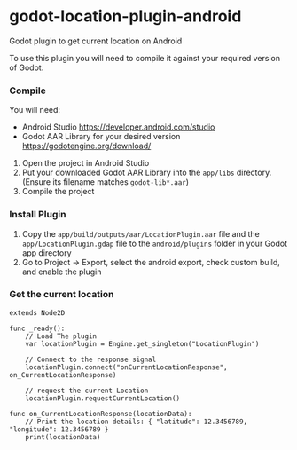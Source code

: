 # godot-location-plugin-android

Godot plugin to get current location on Android

To use this plugin you will need to compile it against your required version of Godot.

### Compile

You will need:

-   Android Studio https://developer.android.com/studio
-   Godot AAR Library for your desired version https://godotengine.org/download/

1. Open the project in Android Studio
2. Put your downloaded Godot AAR Library into the `app/libs` directory. (Ensure its filename matches `godot-lib*.aar`)
3. Compile the project

### Install Plugin

1. Copy the `app/build/outputs/aar/LocationPlugin.aar` file and the `app/LocationPlugin.gdap` file to the `android/plugins` folder in your Godot app directory
2. Go to Project -> Export, select the android export, check custom build, and enable the plugin

### Get the current location

```
extends Node2D

func _ready():
	// Load The plugin
    var locationPlugin = Engine.get_singleton("LocationPlugin")

    // Connect to the response signal
	locationPlugin.connect("onCurrentLocationResponse", on_CurrentLocationResponse)

    // request the current Location
	locationPlugin.requestCurrentLocation()

func on_CurrentLocationResponse(locationData):
	// Print the location details: { "latitude": 12.3456789, "longitude": 12.3456789 }
    print(locationData)

```
